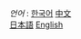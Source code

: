 
*언어* : [한국어](https://github.com/yangqi0425/kexueshangwang/blob/master/README-KR.md)
         [中文](https://github.com/yangqi0425/kexueshangwang/edit/master/README.md)         
         [日本語](https://github.com/yangqi0425/kexueshangwang/blob/master/README-JP.md)
         [English](https://github.com/yangqi0425/kexueshangwang/blob/master/README-EN.md)
